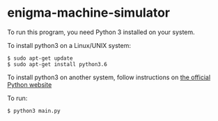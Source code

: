 # enigma-machine-simulator

To run this program, you need Python 3 installed on your system.

To install python3 on a Linux/UNIX system:
```
$ sudo apt-get update
$ sudo apt-get install python3.6
```
To install python3 on another system, follow instructions on [the official Python website](https://www.python.org/downloads/)

To run:
```
$ python3 main.py
```
